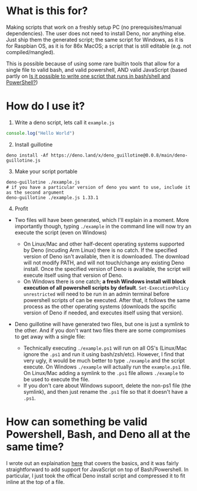 # What is this for?

Making scripts that work on a freshly setup PC (no prerequisites/manual dependencies). The user does not need to install Deno, nor anything else. Just ship them the generated script; the same script for Windows, as it is for Raspbian OS, as it is for 86x MacOS; a script that is still editable (e.g. not compiled/mangled). 

This is possible because of using some rare builtin tools that allow for a single file to valid bash, and valid powershell, AND valid JavaScript (based partly on [Is it possible to write one script that runs in bash/shell and PowerShell?](https://stackoverflow.com/questions/39421131/is-it-possible-to-write-one-script-that-runs-in-bash-shell-and-powershell))

# How do I use it?

1. Write a deno script, lets call it `example.js`<br>
```js
console.log("Hello World")
```

2. Install guillotine<br>
```shell
deno install -Af https://deno.land/x/deno_guillotine@0.0.8/main/deno-guillotine.js
```

3. Make your script portable<br>
```shell
deno-guillotine ./example.js
# if you have a particular version of deno you want to use, include it as the second argument
deno-guillotine ./example.js 1.33.1
```

4. Profit<br>
- Two files will have been generated, which I'll explain in a moment. More importantly though, typing `./example` in the command line will now try an execute the script (even on Windows)
  - On Linux/Mac and other half-decent operating systems supported by Deno (incuding Arm Linux) there is no catch. If the specified version of Deno isn't available, then it is downloaded. The download will not modify PATH, and will not touch/change any existing Deno install. Once the specified version of Deno is available, the script will execute itself using that version of Deno.
  - On Windows there is one catch; **a fresh Windows install will block execution of all powershell scripts by default**. `Set-ExecutionPolicy unrestricted` will need to be run in an admin terminal before powershell scripts of can be executed. After that, it follows the same process as the other operating systems (downloads the spcific version of Deno if needed, and executes itself using that version).

- Deno guillotine will have generated two files, but one is just a symlink to the other. And if you don't want two files there are some compromises to get away with a single file:
  - Technically executing `./example.ps1` will run on all OS's (Linux/Mac ignore the `.ps1` and run it using bash/zsh/etc). However, I find that very ugly, it would be much better to type `./example` and the script execute. On Windows `./example` will actually run the `example.ps1` file. On Linux/Mac adding a symlink to the `.ps1` file allows `./example` to be used to execute the file.
  - If you don't care about Windows supoort, delete the non-ps1 file (the symlink), and then just rename the `.ps1` file so that it doesn't have a `.ps1`.


# How can something be valid Powershell, Bash, and Deno all at the same time?

I wrote out an explaination [here](https://stackoverflow.com/questions/39421131/is-it-possible-to-write-one-script-that-runs-in-bash-shell-and-powershell/67292076#67292076) that covers the basics, and it was fairly straightforward to add support for JavaScript on top of Bash/Powershell. In particular, I just took the offical Deno install script and compressed it to fit inline at the top of a file.
